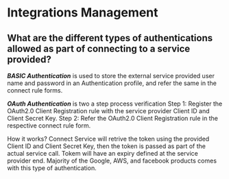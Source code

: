 # Integrations Management

## What are the different types of authentications allowed as part of connecting to a service provided?

***BASIC Authentication*** is used to store the external service provided user name and password in an Authentication profile, and refer the same in the connect rule forms. 

***OAuth Authentication*** is two a step process verification
Step 1: Register the OAuth2.0 Client Registration rule with the service provider Client ID and Client Secret Key.
Step 2: Refer the OAuth2.0 Client Registration rule in the respective connect rule form.

How it works? Connect Service will retrive the token using the provided Client ID and Client Secret Key, then the token is passed as part of the actual service call. Tokem will have an expiry defined at the service provider end. Majority of the Google, AWS, and facebook products comes with this type of authentication. 
